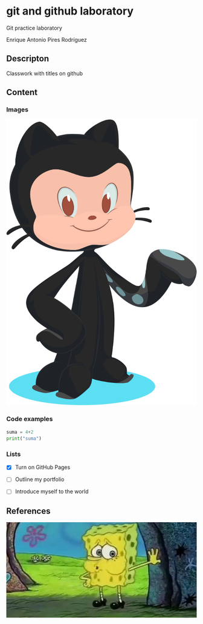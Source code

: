 # git and github laboratory

Git practice laboratory

Enrique Antonio Pires Rodríguez 

<h2>Descripton</h2>
Classwork with titles on github

<h2>Content</h2>
<h3>Images</h3>

![base-octocat](base-octocat.svg)

<h3>Code examples</h3>

````python
suma = 4+2
print("suma")
````

<h3>Lists</h3>

- [x] Turn on GitHub Pages
- [ ] Outline my portfolio
- [ ] Introduce myself to the world


<h2>References</h2>

![Bob-Esponja](BobEsponja.webp)





